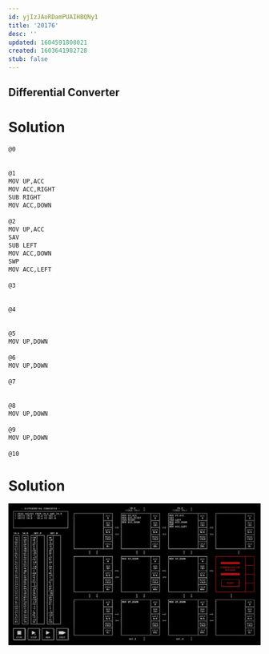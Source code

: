 ```yaml
---
id: yjIzJAoRDamPUAIHBQNy1
title: '20176'
desc: ''
updated: 1604591808021
created: 1603641982728
stub: false
---
```

## Differential Converter

# Solution

```
@0


@1
MOV UP,ACC
MOV ACC,RIGHT
SUB RIGHT
MOV ACC,DOWN

@2
MOV UP,ACC
SAV
SUB LEFT
MOV ACC,DOWN
SWP
MOV ACC,LEFT

@3


@4


@5
MOV UP,DOWN

@6
MOV UP,DOWN

@7


@8
MOV UP,DOWN

@9
MOV UP,DOWN

@10

```

# Solution

![](/assets/images/2020-10-25-21-46-37.png)

